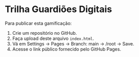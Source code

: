 # Trilha Guardiões Digitais

Para publicar esta gamificação:

1. Crie um repositório no GitHub.
2. Faça upload deste arquivo `index.html`.
3. Vá em Settings → Pages → Branch: main → /root → Save.
4. Acesse o link público fornecido pelo GitHub Pages.
